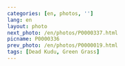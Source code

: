 ```yaml
---
categories: [en, photos, '']
lang: en
layout: photo
next_photo: /en/photos/P0000337.html
picname: P0000336
prev_photo: /en/photos/P0000019.html
tags: [Dead Kudu, Green Grass]
---
```

